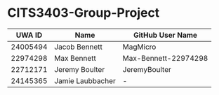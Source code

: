 # CITS3403-Group-Project

| UWA ID   | Name             | GitHub User Name      |
| -------- | ---------------- | --------------------- |
| 24005494 | Jacob Bennett    | MagMicro              |
| 22974298 | Max Bennett      | Max-Bennett-22974298  |
| 22712171 | Jeremy Boulter   | JeremyBoulter         |
| 24145365 | Jamie Laubbacher | -                     |
